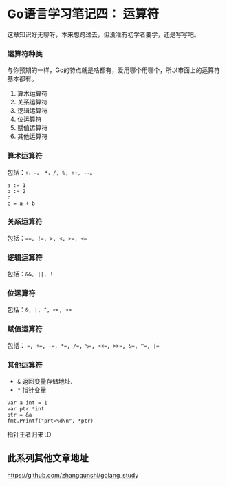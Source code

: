 Go语言学习笔记四： 运算符
==============
这章知识好无聊呀，本来想跨过去，但没准有初学者要学，还是写写吧。

### 运算符种类
与你预期的一样，Go的特点就是啥都有，爱用哪个用哪个，所以市面上的运算符基本都有。
1. 算术运算符
1. 关系运算符
1. 逻辑运算符
1. 位运算符
1. 赋值运算符
1. 其他运算符

### 算术运算符
包括：`+，-， *，/, %, ++, --`。

```
a := 1
b := 2
c
c = a + b
```

### 关系运算符
包括：`==, !=, >, <, >=, <=`

### 逻辑运算符
包括：`&&, ||, !`

### 位运算符
包括：`&, |, ^, <<, >>`

### 赋值运算符
包括： `=, +=, -=, *=, /=, %=, <<=, >>=, &=, ^=, |=`

### 其他运算符
- `&` 返回变量存储地址.
- `*` 指针变量

```
var a int = 1
var ptr *int
ptr = &a
fmt.Printf("prt=%d\n", *ptr)
```

指针王者归来 :D

此系列其他文章地址
----------
https://github.com/zhangqunshi/golang_study



